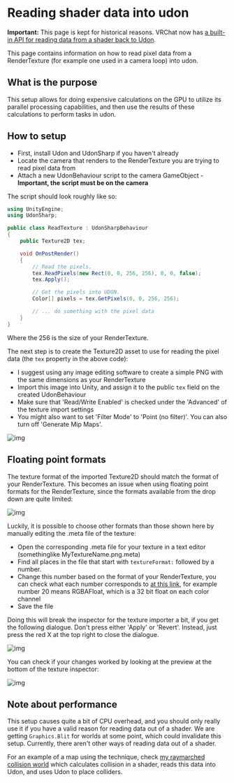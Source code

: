 # Reading shader data into udon
**Important:** This page is kept for historical reasons. VRChat now has [a built-in API for reading data from a shader back to Udon](https://creators.vrchat.com/worlds/vrc-graphics/asyncgpureadback). 

This page contains information on how to read pixel data from a RenderTexture (for example one used in a camera loop) into udon.

## What is the purpose
This setup allows for doing expensive calculations on the GPU to utilize its parallel processing capabilities, and then use the results of these calculations to perform tasks in udon.

## How to setup
- First, install Udon and UdonSharp if you haven't already
- Locate the camera that renders to the RenderTexture you are trying to read pixel data from
- Attach a new UdonBehaviour script to the camera GameObject - **Important, the script must be on the camera**

The script should look roughly like so:
```csharp
using UnityEngine;
using UdonSharp;

public class ReadTexture : UdonSharpBehaviour
{
    public Texture2D tex;

    void OnPostRender()
    {
        // Read the pixels.
        tex.ReadPixels(new Rect(0, 0, 256, 256), 0, 0, false);
        tex.Apply();

        // Get the pixels into UDON.
        Color[] pixels = tex.GetPixels(0, 0, 256, 256);

        // ... do something with the pixel data
    }
}
```
Where the 256 is the size of your RenderTexture.

The next step is to create the Texture2D asset to use for reading the pixel data (the `tex` property in the above code):
- I suggest using any image editing software to create a simple PNG with the same dimensions as your RenderTexture
- Import this image into Unity, and assign it to the public `tex` field on the created UdonBehaviour
- Make sure that 'Read/Write Enabled' is checked under the 'Advanced' of the texture import settings
- You might also want to set 'Filter Mode' to 'Point (no filter)'. You can also turn off 'Generate Mip Maps'.

![img](images/Read1.png)

## Floating point formats
The texture format of the imported Texture2D should match the format of your RenderTexture. This becomes an issue when using floating point formats for the RenderTexture, since the formats available from the drop down are quite limited:

![img](images/Read2.png)

Luckily, it is possible to choose other formats than those shown here by manually editing the .meta file of the texture:
- Open the corresponding .meta file for your texture in a text editor (somethinglike MyTextureName.png.meta)
- Find all places in the file that start with `textureFormat:` followed by a number.
- Change this number based on the format of your RenderTexture, you can check what each number corresponds to [at this link](https://github.com/Unity-Technologies/UnityCsReference/blob/61f92bd79ae862c4465d35270f9d1d57befd1761/Runtime/Export/Graphics/GraphicsEnums.cs#L296), for example number 20 means RGBAFloat, which is a 32 bit float on each color channel
- Save the file

Doing this will break the inspector for the texture importer a bit, if you get the following dialogue. Don't press either 'Apply' or 'Revert'. Instead, just press the red X at the top right to close the dialogue.

![img](images/Read3.png)

You can check if your changes worked by looking at the preview at the bottom of the texture inspector:

![img](images/Read4.png)

## Note about performance
This setup causes quite a bit of CPU overhead, and you should only really use it if you have a valid reason for reading data out of a shader. We are getting `Graphics.Blit` for worlds at some point, which could invalidate this setup. Currently, there aren't other ways of reading data out of a shader.

For an example of a map using the technique, check [my raymarched collision world](https://vrchat.com/home/launch?worldId=wrld_7cf3b5f3-fc4f-4213-88c6-289d699cadba) which calculates collision in a shader, reads this data into Udon, and uses Udon to place colliders.
